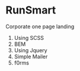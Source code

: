 # RunSmart

Corporate one page landing 
1) Using SCSS
2) BEM
3) Using Jquery
4) Simple Mailer
5) f0rms
